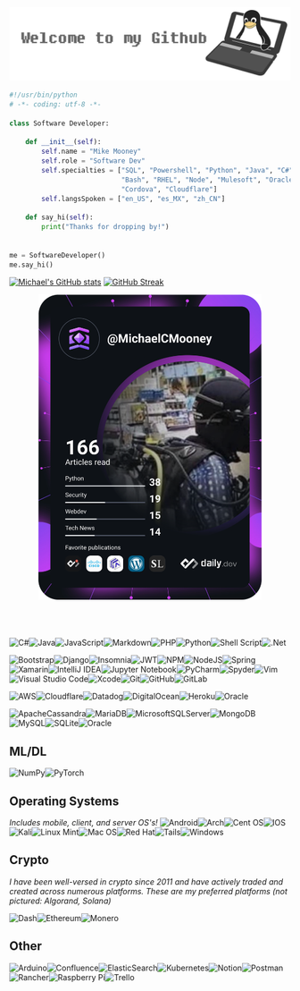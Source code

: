 <p align="center"><img src="https://github.com/MichaelCMooney/MichaelCMooney/blob/main/WelcomeHDR.png" alt="Michael Mooney's Github"/> 
</p>

```python
#!/usr/bin/python
# -*- coding: utf-8 -*-

class Software Developer:

    def __init__(self):
        self.name = "Mike Mooney"
        self.role = "Software Dev"
        self.specialties = ["SQL", "Powershell", "Python", "Java", "C#", "VB.NET", "WebDev", "API's (REST & SOAP)", 
                            "Bash", "RHEL", "Node", "Mulesoft", "Oracle RDBMS & PLSQL", "WebLogic", "EDR", "Blockchain",
                            "Cordova", "Cloudflare"]
        self.langsSpoken = ["en_US", "es_MX", "zh_CN"]
        
    def say_hi(self):
        print("Thanks for dropping by!")
        
        
me = SoftwareDeveloper()
me.say_hi()

```


<!--
[![Typing SVG](https://readme-typing-svg.herokuapp.com/?lines=Hi+There!+👋;Welcome+to+my+profile!)](https://git.io/typing-svg)
-->
<!--

- 🔭 I’m currently working on ...
- 🌱 I’m currently learning ...
- 👯 I’m looking to collaborate on ...
- 🤔 I’m looking for help with ...
- 💬 Ask me about ...
- 📫 How to reach me: ...
- ⚡ Fun fact: ...
-->


   

    

<!--
[![Top Langs](https://github-readme-stats.vercel.app/api/top-langs/?username=MichaelCMooney&theme=dark)](https://github.com/anuraghazra/github-readme-stats)
-->


[![Michael's GitHub stats](https://github-readme-stats.vercel.app/api?username=MichaelCMooney&theme=dark)](https://github.com/anuraghazra/github-readme-stats) [![GitHub Streak](https://github-readme-streak-stats.herokuapp.com/?user=MichaelCMooney&center=true&theme=dark)](https://git.io/streak-stats)

<p align="center">  
<a href="https://app.daily.dev/MichaelCMooney"><img src="https://github.com/MichaelCMooney/MichaelCMooney/blob/main/devcard.svg" width="400" alt="Michael Mooney's Dev Card"/></a>
 <br><br><br><br>
   <!--
 <a href="https://dev.page/moondog">Check out my dev.page profile!</a>
-->
</p>

<!--
https://dev.page/moondog/editor    +     https://dev.page/moondog
-->

![C#](https://img.shields.io/badge/c%23-%23239120.svg?style=for-the-badge&logo=c-sharp&logoColor=white)![Java](https://img.shields.io/badge/java-%23ED8B00.svg?style=for-the-badge&logo=java&logoColor=white)![JavaScript](https://img.shields.io/badge/javascript-%23323330.svg?style=for-the-badge&logo=javascript&logoColor=%23F7DF1E)![Markdown](https://img.shields.io/badge/markdown-%23000000.svg?style=for-the-badge&logo=markdown&logoColor=white)![PHP](https://img.shields.io/badge/php-%23777BB4.svg?style=for-the-badge&logo=php&logoColor=white)![Python](https://img.shields.io/badge/python-3670A0?style=for-the-badge&logo=python&logoColor=ffdd54)![Shell Script](https://img.shields.io/badge/shell_script-%23121011.svg?style=for-the-badge&logo=gnu-bash&logoColor=white)![.Net](https://img.shields.io/badge/.NET-5C2D91?style=for-the-badge&logo=.net&logoColor=white)

![Bootstrap](https://img.shields.io/badge/bootstrap-%23563D7C.svg?style=for-the-badge&logo=bootstrap&logoColor=white)![Django](https://img.shields.io/badge/django-%23092E20.svg?style=for-the-badge&logo=django&logoColor=white)![Insomnia](https://img.shields.io/badge/Insomnia-black?style=for-the-badge&logo=insomnia&logoColor=5849BE)![JWT](https://img.shields.io/badge/JWT-black?style=for-the-badge&logo=JSON%20web%20tokens)![NPM](https://img.shields.io/badge/NPM-%23000000.svg?style=for-the-badge&logo=npm&logoColor=white)![NodeJS](https://img.shields.io/badge/node.js-6DA55F?style=for-the-badge&logo=node.js&logoColor=white)![Spring](https://img.shields.io/badge/spring-%236DB33F.svg?style=for-the-badge&logo=spring&logoColor=white)![Xamarin](https://img.shields.io/badge/Xamarin-3199DC?style=for-the-badge&logo=xamarin&logoColor=white)![IntelliJ IDEA](https://img.shields.io/badge/IntelliJIDEA-000000.svg?style=for-the-badge&logo=intellij-idea&logoColor=white)![Jupyter Notebook](https://img.shields.io/badge/jupyter-%23FA0F00.svg?style=for-the-badge&logo=jupyter&logoColor=white)![PyCharm](https://img.shields.io/badge/pycharm-143?style=for-the-badge&logo=pycharm&logoColor=black&color=black&labelColor=green)![Spyder](https://img.shields.io/badge/Spyder-838485?style=for-the-badge&logo=spyder%20ide&logoColor=maroon)![Vim](https://img.shields.io/badge/VIM-%2311AB00.svg?style=for-the-badge&logo=vim&logoColor=white)![Visual Studio Code](https://img.shields.io/badge/Visual%20Studio%20Code-0078d7.svg?style=for-the-badge&logo=visual-studio-code&logoColor=white)![Xcode](https://img.shields.io/badge/Xcode-007ACC?style=for-the-badge&logo=Xcode&logoColor=white)![Git](https://img.shields.io/badge/git-%23F05033.svg?style=for-the-badge&logo=git&logoColor=white)![GitHub](https://img.shields.io/badge/github-%23121011.svg?style=for-the-badge&logo=github&logoColor=white)![GitLab](https://img.shields.io/badge/gitlab-%23181717.svg?style=for-the-badge&logo=gitlab&logoColor=white)

![AWS](https://img.shields.io/badge/AWS-%23FF9900.svg?style=for-the-badge&logo=amazon-aws&logoColor=white)![Cloudflare](https://img.shields.io/badge/Cloudflare-F38020?style=for-the-badge&logo=Cloudflare&logoColor=white)![Datadog](https://img.shields.io/badge/datadog-%23632CA6.svg?style=for-the-badge&logo=datadog&logoColor=white)![DigitalOcean](https://img.shields.io/badge/DigitalOcean-%230167ff.svg?style=for-the-badge&logo=digitalOcean&logoColor=white)![Heroku](https://img.shields.io/badge/heroku-%23430098.svg?style=for-the-badge&logo=heroku&logoColor=white)![Oracle](https://img.shields.io/badge/Oracle-F80000?style=for-the-badge&logo=oracle&logoColor=white)

![ApacheCassandra](https://img.shields.io/badge/cassandra-%231287B1.svg?style=for-the-badge&logo=apache-cassandra&logoColor=white)![MariaDB](https://img.shields.io/badge/MariaDB-003545?style=for-the-badge&logo=mariadb&logoColor=white)![MicrosoftSQLServer](https://img.shields.io/badge/Microsoft%20SQL%20Sever-CC2927?style=for-the-badge&logo=microsoft%20sql%20server&logoColor=white)![MongoDB](https://img.shields.io/badge/MongoDB-%234ea94b.svg?style=for-the-badge&logo=mongodb&logoColor=white)![MySQL](https://img.shields.io/badge/mysql-%2300f.svg?style=for-the-badge&logo=mysql&logoColor=white)![SQLite](https://img.shields.io/badge/sqlite-%2307405e.svg?style=for-the-badge&logo=sqlite&logoColor=white)![Oracle](https://img.shields.io/badge/Oracle-F80000?style=for-the-badge&logo=oracle&logoColor=white)

## ML/DL
![NumPy](https://img.shields.io/badge/numpy-%23013243.svg?style=for-the-badge&logo=numpy&logoColor=white)![PyTorch](https://img.shields.io/badge/PyTorch-%23EE4C2C.svg?style=for-the-badge&logo=PyTorch&logoColor=white)

## Operating Systems
*Includes mobile, client, and server OS's!*
![Android](https://img.shields.io/badge/Android-3DDC84?style=for-the-badge&logo=android&logoColor=white)![Arch](https://img.shields.io/badge/Arch%20Linux-1793D1?logo=arch-linux&logoColor=fff&style=for-the-badge)![Cent OS](https://img.shields.io/badge/cent%20os-002260?style=for-the-badge&logo=centos&logoColor=F0F0F0)![IOS](https://img.shields.io/badge/iOS-000000?style=for-the-badge&logo=ios&logoColor=white)![Kali](https://img.shields.io/badge/Kali-268BEE?style=for-the-badge&logo=kalilinux&logoColor=white)![Linux Mint](https://img.shields.io/badge/Linux%20Mint-87CF3E?style=for-the-badge&logo=Linux%20Mint&logoColor=white)![Mac OS](https://img.shields.io/badge/mac%20os-000000?style=for-the-badge&logo=macos&logoColor=F0F0F0)![Red Hat](https://img.shields.io/badge/Red%20Hat-EE0000?style=for-the-badge&logo=redhat&logoColor=white)![Tails](https://img.shields.io/badge/Tails%20-56347C?&style=for-the-badge&logo=tails&logoColor=white)![Windows](https://img.shields.io/badge/Windows-0078D6?style=for-the-badge&logo=windows&logoColor=white)


## Crypto
*I have been well-versed in crypto since 2011 and have actively traded and created across numerous platforms. These are my preferred platforms (not pictured: Algorand, Solana)*
    
![Dash](https://img.shields.io/badge/dash-008DE4?style=for-the-badge&logo=dash&logoColor=white)![Ethereum](https://img.shields.io/badge/Ethereum-3C3C3D?style=for-the-badge&logo=Ethereum&logoColor=white)![Monero](https://img.shields.io/badge/monero-FF6600?style=for-the-badge&logo=monero&logoColor=white)

## Other
![Arduino](https://img.shields.io/badge/-Arduino-00979D?style=for-the-badge&logo=Arduino&logoColor=white)![Confluence](https://img.shields.io/badge/confluence-%23172BF4.svg?style=for-the-badge&logo=confluence&logoColor=white)![ElasticSearch](https://img.shields.io/badge/-ElasticSearch-005571?style=for-the-badge&logo=elasticsearch)![Kubernetes](https://img.shields.io/badge/kubernetes-%23326ce5.svg?style=for-the-badge&logo=kubernetes&logoColor=white)![Notion](https://img.shields.io/badge/Notion-%23000000.svg?style=for-the-badge&logo=notion&logoColor=white)![Postman](https://img.shields.io/badge/Postman-FF6C37?style=for-the-badge&logo=postman&logoColor=white)![Rancher](https://img.shields.io/badge/rancher-%230075A8.svg?style=for-the-badge&logo=rancher&logoColor=white)![Raspberry Pi](https://img.shields.io/badge/-RaspberryPi-C51A4A?style=for-the-badge&logo=Raspberry-Pi)![Trello](https://img.shields.io/badge/Trello-%23026AA7.svg?style=for-the-badge&logo=Trello&logoColor=white)














































 
 
